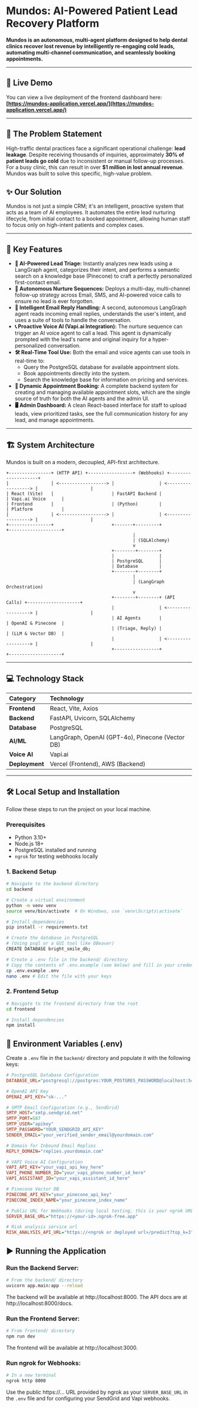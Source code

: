 # Mundos: AI-Powered Patient Lead Recovery Platform


**Mundos is an autonomous, multi-agent platform designed to help dental clinics recover lost revenue by intelligently re-engaging cold leads, automating multi-channel communication, and seamlessly booking appointments.**

---

## 🚀 Live Demo

You can view a live deployment of the frontend dashboard here:
**[https://mundos-application.vercel.app/](https://mundos-application.vercel.app/)**

---

## 🎯 The Problem Statement

High-traffic dental practices face a significant operational challenge: **lead leakage**. Despite receiving thousands of inquiries, approximately **30% of patient leads go cold** due to inconsistent or manual follow-up processes. For a busy clinic, this can result in over **$1 million in lost annual revenue**. Mundos was built to solve this specific, high-value problem.

## ✨ Our Solution

Mundos is not just a simple CRM; it's an intelligent, proactive system that acts as a team of AI employees. It automates the entire lead nurturing lifecycle, from initial contact to a booked appointment, allowing human staff to focus only on high-intent patients and complex cases.

---

## 🌟 Key Features

- **🧠 AI-Powered Lead Triage:** Instantly analyzes new leads using a LangGraph agent, categorizes their intent, and performs a semantic search on a knowledge base (Pinecone) to craft a perfectly personalized first-contact email.
- **🔄 Autonomous Nurture Sequences:** Deploys a multi-day, multi-channel follow-up strategy across Email, SMS, and AI-powered voice calls to ensure no lead is ever forgotten.
- **🤖 Intelligent Email Reply Handling:** A second, autonomous LangGraph agent reads incoming email replies, understands the user's intent, and uses a suite of tools to handle the conversation.
- **📞 Proactive Voice AI (Vapi.ai Integration):** The nurture sequence can trigger an AI voice agent to call a lead. This agent is dynamically prompted with the lead's name and original inquiry for a hyper-personalized conversation.
- **🛠️ Real-Time Tool Use:** Both the email and voice agents can use tools in real-time to:
  - Query the PostgreSQL database for available appointment slots.
  - Book appointments directly into the system.
  - Search the knowledge base for information on pricing and services.
- **📅 Dynamic Appointment Booking:** A complete backend system for creating and managing available appointment slots, which are the single source of truth for both the AI agents and the admin UI.
- **🖥️ Admin Dashboard:** A clean React-based interface for staff to upload leads, view prioritized tasks, see the full communication history for any lead, and manage appointments.

---

## 🏗️ System Architecture

Mundos is built on a modern, decoupled, API-first architecture.

```
+----------------+ (HTTP API) +-----------------+ (Webhooks) +--------------------+
|                | <------------------> |                 | <------------------> |                    |
| React (Vite)   |                      | FastAPI Backend |                      | Vapi.ai Voice      |
| Frontend       |                      | (Python)        |                      | Platform           |
|                | <------------------> |                 | <------------------> |                    |
+----------------+                      +-------+---------+                      +--------------------+
                                                |
                                                | (SQLAlchemy)
                                                v
                                        +--------+--------+
                                        |                 |
                                        | PostgreSQL      |
                                        | Database        |
                                        +--------+--------+
                                                |
                                                | (LangGraph Orchestration)
                                                v
                                        +--------+--------+ (API Calls) +--------------------+
                                        |                 | <------------------> |                    |
                                        | AI Agents       |                      | OpenAI & Pinecone  |
                                        | (Triage, Reply) |                      | (LLM & Vector DB)  |
                                        |                 | <------------------> |                    |
                                        +-----------------+                      +--------------------+
```

---

## 💻 Technology Stack

| Category      | Technology                                      |
| :------------ | :---------------------------------------------- |
| **Frontend**  | React, Vite, Axios                              |
| **Backend**   | FastAPI, Uvicorn, SQLAlchemy                    |
| **Database**  | PostgreSQL                                      |
| **AI/ML**     | LangGraph, OpenAI (GPT-4o), Pinecone (Vector DB)|
| **Voice AI**  | Vapi.ai                                         |
| **Deployment**| Vercel (Frontend), AWS (Backend)          |

---

## 🛠️ Local Setup and Installation

Follow these steps to run the project on your local machine.

### Prerequisites
- Python 3.10+
- Node.js 18+
- PostgreSQL installed and running
- `ngrok` for testing webhooks locally

### 1. Backend Setup

```bash
# Navigate to the backend directory
cd backend

# Create a virtual environment
python -m venv venv
source venv/bin/activate  # On Windows, use `venv\Scripts\activate`

# Install dependencies
pip install -r requirements.txt

# Create the database in PostgreSQL
# (Using psql or a GUI tool like DBeaver)
CREATE DATABASE bright_smile_db;

# Create a .env file in the backend/ directory
# Copy the contents of .env.example (see below) and fill in your credentials
cp .env.example .env
nano .env # Edit the file with your keys
```

### 2. Frontend Setup

```bash
# Navigate to the frontend directory from the root
cd frontend

# Install dependencies
npm install
```

## 🔑 Environment Variables (.env)

Create a `.env` file in the `backend/` directory and populate it with the following keys:

```ini
# PostgreSQL Database Configuration
DATABASE_URL="postgresql://postgres:YOUR_POSTGRES_PASSWORD@localhost:5432/bright_smile_db"

# OpenAI API Key
OPENAI_API_KEY="sk-..."

# SMTP Email Configuration (e.g., SendGrid)
SMTP_HOST="smtp.sendgrid.net"
SMTP_PORT=587
SMTP_USER="apikey"
SMTP_PASSWORD="YOUR_SENDGRID_API_KEY"
SENDER_EMAIL="your_verified_sender_email@yourdomain.com"

# Domain for Inbound Email Replies
REPLY_DOMAIN="replies.yourdomain.com"

# VAPI Voice AI Configuration
VAPI_API_KEY="your_vapi_api_key_here"
VAPI_PHONE_NUMBER_ID="your_vapi_phone_number_id_here"
VAPI_ASSISTANT_ID="your_vapi_assistant_id_here"

# Pinecone Vector DB
PINECONE_API_KEY="your_pinecone_api_key"
PINECONE_INDEX_NAME="your_pinecone_index_name"

# Public URL for Webhooks (during local testing, this is your ngrok URL)
SERVER_BASE_URL="https://<your-id>.ngrok-free.app"

# Risk analysis service url
RISK_ANALYSIS_API_URL="https://<ngrok or deployed url>/predict?top_k=3"
```

## ▶️ Running the Application

### Run the Backend Server:
```bash
# From the backend/ directory
uvicorn app.main:app --reload
```
The backend will be available at http://localhost:8000. The API docs are at http://localhost:8000/docs.

### Run the Frontend Server:
```bash
# From frontend/ directory
npm run dev
```
The frontend will be available at http://localhost:3000.

### Run ngrok for Webhooks:
```bash
# In a new terminal
ngrok http 8000
```
Use the public https://... URL provided by ngrok as your `SERVER_BASE_URL` in the `.env` file and for configuring your SendGrid and Vapi webhooks.
